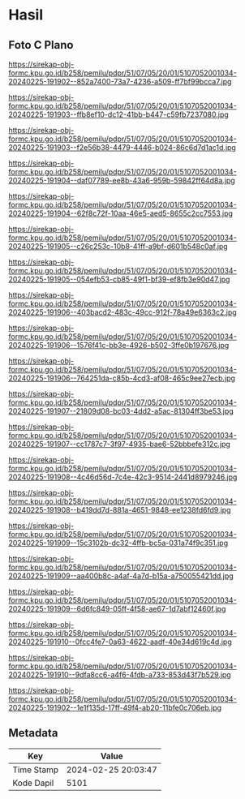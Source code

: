 # Hasil

## Foto C Plano

https://sirekap-obj-formc.kpu.go.id/b258/pemilu/pdpr/51/07/05/20/01/5107052001034-20240225-191902--852a7400-73a7-4236-a509-ff7bf99bcca7.jpg

https://sirekap-obj-formc.kpu.go.id/b258/pemilu/pdpr/51/07/05/20/01/5107052001034-20240225-191903--ffb8ef10-dc12-41bb-b447-c59fb7237080.jpg

https://sirekap-obj-formc.kpu.go.id/b258/pemilu/pdpr/51/07/05/20/01/5107052001034-20240225-191903--f2e56b38-4479-4446-b024-86c6d7d1ac1d.jpg

https://sirekap-obj-formc.kpu.go.id/b258/pemilu/pdpr/51/07/05/20/01/5107052001034-20240225-191904--daf07789-ee8b-43a6-959b-59842ff64d8a.jpg

https://sirekap-obj-formc.kpu.go.id/b258/pemilu/pdpr/51/07/05/20/01/5107052001034-20240225-191904--62f8c72f-10aa-46e5-aed5-8655c2cc7553.jpg

https://sirekap-obj-formc.kpu.go.id/b258/pemilu/pdpr/51/07/05/20/01/5107052001034-20240225-191905--c26c253c-10b8-41ff-a9bf-d601b548c0af.jpg

https://sirekap-obj-formc.kpu.go.id/b258/pemilu/pdpr/51/07/05/20/01/5107052001034-20240225-191905--054efb53-cb85-49f1-bf39-ef8fb3e90d47.jpg

https://sirekap-obj-formc.kpu.go.id/b258/pemilu/pdpr/51/07/05/20/01/5107052001034-20240225-191906--403bacd2-483c-49cc-912f-78a49e6363c2.jpg

https://sirekap-obj-formc.kpu.go.id/b258/pemilu/pdpr/51/07/05/20/01/5107052001034-20240225-191906--1576f41c-bb3e-4926-b502-3ffe0b197676.jpg

https://sirekap-obj-formc.kpu.go.id/b258/pemilu/pdpr/51/07/05/20/01/5107052001034-20240225-191906--764251da-c85b-4cd3-af08-465c9ee27ecb.jpg

https://sirekap-obj-formc.kpu.go.id/b258/pemilu/pdpr/51/07/05/20/01/5107052001034-20240225-191907--21809d08-bc03-4dd2-a5ac-81304ff3be53.jpg

https://sirekap-obj-formc.kpu.go.id/b258/pemilu/pdpr/51/07/05/20/01/5107052001034-20240225-191907--cc1787c7-3f97-4935-bae6-52bbbefe312c.jpg

https://sirekap-obj-formc.kpu.go.id/b258/pemilu/pdpr/51/07/05/20/01/5107052001034-20240225-191908--4c46d56d-7c4e-42c3-9514-2441d8979246.jpg

https://sirekap-obj-formc.kpu.go.id/b258/pemilu/pdpr/51/07/05/20/01/5107052001034-20240225-191908--b419dd7d-881a-4651-9848-ee1238fd6fd9.jpg

https://sirekap-obj-formc.kpu.go.id/b258/pemilu/pdpr/51/07/05/20/01/5107052001034-20240225-191909--15c3102b-dc32-4ffb-bc5a-031a74f9c351.jpg

https://sirekap-obj-formc.kpu.go.id/b258/pemilu/pdpr/51/07/05/20/01/5107052001034-20240225-191909--aa400b8c-a4af-4a7d-b15a-a750055421dd.jpg

https://sirekap-obj-formc.kpu.go.id/b258/pemilu/pdpr/51/07/05/20/01/5107052001034-20240225-191909--6d6fc849-05ff-4f58-ae67-1d7abf12460f.jpg

https://sirekap-obj-formc.kpu.go.id/b258/pemilu/pdpr/51/07/05/20/01/5107052001034-20240225-191910--0fcc4fe7-0a63-4622-aadf-40e34d619c4d.jpg

https://sirekap-obj-formc.kpu.go.id/b258/pemilu/pdpr/51/07/05/20/01/5107052001034-20240225-191910--9dfa8cc6-a4f6-4fdb-a733-853d43f7b529.jpg

https://sirekap-obj-formc.kpu.go.id/b258/pemilu/pdpr/51/07/05/20/01/5107052001034-20240225-191902--1e1f135d-17ff-49f4-ab20-11bfe0c706eb.jpg


## Metadata

| Key        | Value               |
| ---------- | ------------------- |
| Time Stamp | 2024-02-25 20:03:47 |
| Kode Dapil | 5101                |



